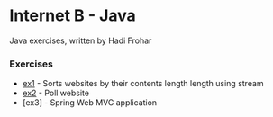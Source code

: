# Internet B - Java
Java exercises, written by Hadi Frohar
### Exercises
* [ex1] - Sorts websites by their contents length length using stream
* [ex2] - Poll website
* [ex3] - Spring Web MVC application


[ex1]: <https://github.com/hadifrohar/Java/tree/master/Ex1>
[ex2]: <https://github.com/hadifrohar/Java/tree/master/Ex2>
[ex2]: <https://github.com/hadifrohar/Java/tree/master/Ex3>

